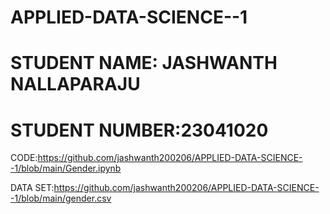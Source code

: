 # APPLIED-DATA-SCIENCE--1
# STUDENT NAME: JASHWANTH NALLAPARAJU
# STUDENT NUMBER:23041020
CODE:https://github.com/jashwanth200206/APPLIED-DATA-SCIENCE--1/blob/main/Gender.ipynb

DATA SET:https://github.com/jashwanth200206/APPLIED-DATA-SCIENCE--1/blob/main/gender.csv

